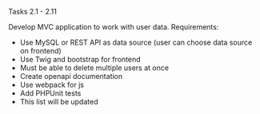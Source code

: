 Tasks 2.1 - 2.11

Develop MVC application to work with user data. Requirements:

 - Use MySQL or REST API as data source (user can choose data source on frontend)
 - Use Twig and bootstrap for frontend
 - Must be able to delete multiple users at once
 - Create openapi documentation
 - Use webpack for js
 - Add PHPUnit tests
 - This list will be updated